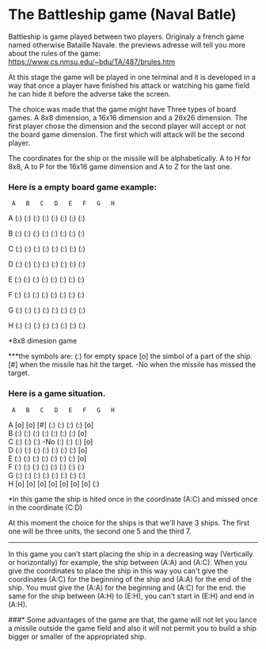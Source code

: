 # The Battleship game (Naval Batle)

Battleship is game played between two players. Originaly a french game named otherwise Bataille Navale.
the previews adresse will tell you more about the rules of the game: https://www.cs.nmsu.edu/~bdu/TA/487/brules.htm

At this stage the game will be played in one terminal and it is developed in a way that once a player have finished his attack or watching his game field he can hide it before the adverse take the screen.

The choice was made that the game might have Three types of board games. A 8x8 dimension, a 16x16 dimension and a 26x26 dimension. The first player chose the dimension and the second player will accept or not the board game dimension. The first which will attack will be the second player.

The coordinates for the ship or the missile will be alphabetically. A to H for 8x8, A to P for the 16x16 game dimension and A to Z for the last one.

### Here is a empty board game example:

     A   B   C   D   E   F   G   H
  A (:) (:) (:) (:) (:) (:) (:) (:)

  B (:) (:) (:) (:) (:) (:) (:) (:)

  C (:) (:) (:) (:) (:) (:) (:) (:)

  D (:) (:) (:) (:) (:) (:) (:) (:)

  E (:) (:) (:) (:) (:) (:) (:) (:)

  F (:) (:) (:) (:) (:) (:) (:) (:)

  G (:) (:) (:) (:) (:) (:) (:) (:)

  H (:) (:) (:) (:) (:) (:) (:) (:)

  *8x8 dimesion game

***the symbols are: (:) for empty space
                    [o] the simbol of a part of the ship.
                    [#] when the missile has hit the target.
                    -No when the missile has missed the target.

### Here is a game situation.

     A   B   C   D   E   F   G   H
  A [o] [o] [#] (:) (:) (:) (:) [o]\
  B (:) (:) (:) (:) (:) (:) (:) [o]\
  C (:) (:) (:) -No (:) (:) (:) [o]\
  D (:) (:) (:) (:) (:) (:) (:) [o]\
  E (:) (:) (:) (:) (:) (:) (:) [o]\
  F (:) (:) (:) (:) (:) (:) (:) (:)\
  G (:) (:) (:) (:) (:) (:) (:) (:)\
  H [o] [o] [o] [o] [o] [o] [o] (:)

*In this game the ship is hited once in the coordinate (A:C) and missed once in the coordinate (C:D)

At this moment the choice for the ships is that we'll have 3 ships. The first one will be three units, the second one 5 and the third 7.

--------------------------------------------------------------------

In this game you can't start placing the ship in a decreasing way (Vertically or horizontally) for example, the ship between (A:A) and (A:C). When you give the coordinates to place the ship in this way you can't give the coordinates (A:C) for the beginning of the ship and (A:A) for the end of the ship. You must give the (A:A) for the beginning and (A:C) for the end. the same for the ship between (A:H) to (E:H), you can't start in (E:H) and end in (A:H).

###* Some advantages of the game are that, the game will not let you lance a missile outside the game field and also it will not permit you to build a ship bigger or smaller of the appropriated ship.